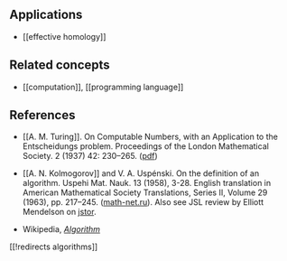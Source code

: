
## Applications

* [[effective homology]]

## Related concepts

* [[computation]], [[programming language]]

## References

* [[A. M. Turing]]. On Computable Numbers, with an Application to the Entscheidungs problem. Proceedings of the London Mathematical Society. 2 (1937) 42: 230&#8211;265. ([pdf](https://www.cs.virginia.edu/~robins/Turing_Paper_1936.pdf))

* [[A. N. Kolmogorov]] and V. A. Usp&#233;nski. On the definition of an algorithm. Uspehi Mat. Nauk. 13 (1958), 3-28. English translation in American Mathematical Society Translations, Series II, Volume 29 (1963), pp. 217&#8211;245. ([math-net.ru](http://www.mathnet.ru/php/archive.phtml?wshow=paper&jrnid=rm&paperid=7453&option_lang=eng)). Also see JSL review by Elliott Mendelson on [jstor](http://www.jstor.org/stable/2272011). 

* Wikipedia, _[Algorithm](http://en.wikipedia.org/wiki/Algorithm)_

[[!redirects algorithms]]

